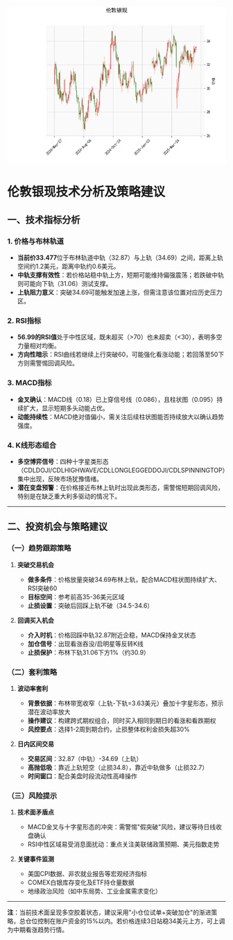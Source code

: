 ![图](SPTAGUSDOZ.png)



# 伦敦银现技术分析及策略建议

## 一、技术指标分析

### 1. 价格与布林轨道
- **当前价33.477**位于布林轨道中轨（32.87）与上轨（34.69）之间，距离上轨空间约1.2美元，距离中轨约0.6美元。
- **中轨支撑有效性**：若价格站稳中轨上方，短期可能维持偏强震荡；若跌破中轨则可能向下轨（31.06）测试支撑。
- **上轨阻力意义**：突破34.69可能触发加速上涨，但需注意该位置对应历史压力区。

### 2. RSI指标
- **56.99的RSI值**处于中性区域，既未超买（>70）也未超卖（<30），表明多空力量相对均衡。
- **方向性暗示**：RSI曲线若继续上行突破60，可能强化看涨动能；若回落至50下方则需警惕回调风险。

### 3. MACD指标
- **金叉确认**：MACD线（0.18）已上穿信号线（0.086），且柱状图（0.095）持续扩大，显示短期多头动能占优。
- **动能持续性**：MACD绝对值偏小，需关注后续柱状图能否持续放大以确认趋势强度。

### 4. K线形态组合
- **多空博弈信号**：四种十字星类形态（CDLDOJI/CDLHIGHWAVE/CDLLONGLEGGEDDOJI/CDLSPINNINGTOP）集中出现，反映市场犹豫情绪。
- **潜在变盘预警**：在价格接近布林上轨时出现此类形态，需警惕短期回调风险，特别是在缺乏重大利多驱动的情况下。

---

## 二、投资机会与策略建议

### （一）趋势跟踪策略
1. **突破交易机会**  
   - **做多条件**：价格放量突破34.69布林上轨，配合MACD柱状图持续扩大、RSI突破60  
   - **目标空间**：参考前高35-36美元区域  
   - **止损设置**：突破后回踩上轨不破（34.5-34.6）

2. **回调买入机会**  
   - **介入时机**：价格回踩中轨32.87附近企稳，MACD保持金叉状态  
   - **加仓信号**：出现看涨吞没/启明星等反转K线  
   - **止损保护**：布林下轨31.06下方1%（约30.9）

### （二）套利策略
1. **波动率套利**  
   - **背景依据**：布林带宽收窄（上轨-下轨=3.63美元）叠加十字星形态，预示潜在波动率放大  
   - **操作建议**：构建跨式期权组合，同时买入相同到期日的看涨和看跌期权  
   - **风控要点**：选择1-2周到期合约，止损整体权利金损失超30%

2. **日内区间交易**  
   - **交易区间**：32.87（中轨）-34.69（上轨）  
   - **高抛低吸**：靠近上轨短空（止损34.8），靠近中轨做多（止损32.7）  
   - **时间窗口**：配合美盘时段流动性高峰操作

### （三）风险提示
1. **技术面矛盾点**  
   - MACD金叉与十字星形态的冲突：需警惕"假突破"风险，建议等待日线收盘确认  
   - RSI中性区域易受消息面扰动：重点关注美联储政策预期、美元指数走势

2. **关键事件监测**  
   - 美国CPI数据、非农就业报告等宏观经济指标  
   - COMEX白银库存变化及ETF持仓量数据  
   - 地缘政治风险（如中东局势、工业金属需求变化）

---

**注**：当前技术面呈现多空胶着状态，建议采用"小仓位试单+突破加仓"的渐进策略，总仓位控制在账户资金的15%以内。若价格连续3日站稳34美元上方，可上调为中期看涨趋势行情。